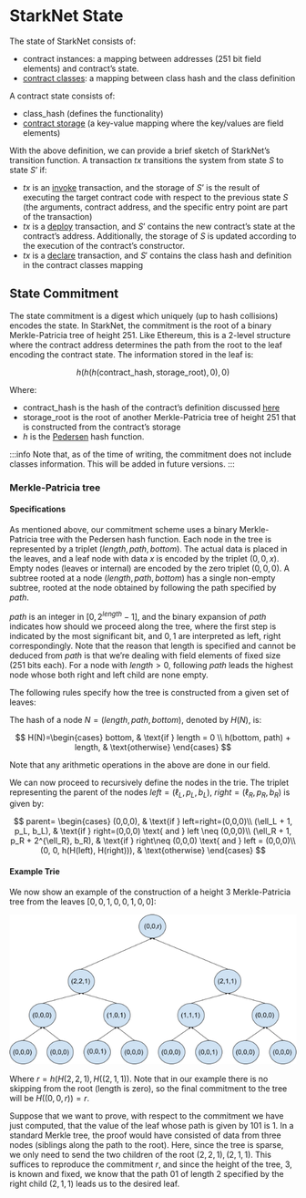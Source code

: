 # StarkNet State

The state of StarkNet consists of:

- contract instances: a mapping between addresses (251 bit field elements) and contract’s state.
- [contract classes](../Contracts/contract-classes.md): a mapping between class hash and the class definition

A contract state consists of:

- class_hash (defines the functionality)
- [contract storage](../Contracts/contract-storage.md) (a key-value mapping where the key/values are field elements)

With the above definition, we can provide a brief sketch of StarkNet’s transition function. A transaction $tx$ transitions the system from state $S$ to state $S’$ if:

- $tx$ is an [invoke](../Blocks/transactions.md#invoke-transaction) transaction, and the storage of $S’$ is the result of executing the target contract code with respect to the previous state $S$ (the arguments, contract address, and the specific entry point are part of the transaction)
- $tx$ is a [deploy](../Blocks/transactions.md#deploy-transaction) transaction, and $S’$ contains the new contract’s state at the contract’s address. Additionally, the storage of $S$ is updated according to the execution of the contract’s constructor.
- $tx$ is a [declare](../Blocks/transactions.md#declare-transaction) transaction, and $S'$ contains the class hash and definition in the contract classes mapping

## State Commitment

The state commitment is a digest which uniquely (up to hash collisions) encodes the state. In StarkNet, the commitment is the root of a binary Merkle-Patricia tree of height 251. Like Ethereum, this is a 2-level structure where the contract address determines the path from the root to the leaf encoding the contract state. The information stored in the leaf is:

$$
h(h(h(\text{contract\_hash}, \text{storage\_root}), 0),0)
$$

Where:

- $\text{contract\_hash}$ is the hash of the contract’s definition discussed [here](../Contracts/contract-hash.md)
- $\text{storage\_root}$ is the root of another Merkle-Patricia tree of height 251 that is constructed from the contract’s storage
- $h$ is the [Pedersen](../Hashing/hash-functions.md#pedersen-hash) hash function.

:::info
Note that, as of the time of writing, the commitment does not include classes information. This will be added in future versions.
:::

### Merkle-Patricia tree

#### Specifications

As mentioned above, our commitment scheme uses a binary Merkle-Patricia tree with the Pedersen hash function. Each node in the tree is represented by a triplet $(length, path, bottom)$. The actual data is placed in the leaves, and a leaf node with data $x$ is encoded by the triplet $(0,0,x)$. Empty nodes (leaves or internal) are encoded by the zero triplet $(0,0,0)$. A subtree rooted at a node $(length, path, bottom)$ has a single non-empty subtree, rooted at the node obtained by following the path specified by $path$.

$path$ is an integer in $[0, 2^{length}-1]$, and the binary expansion of $path$ indicates how should we proceed along the tree, where the first step is indicated by the most significant bit, and $0,1$ are interpreted as left, right correspondingly. Note that the reason that length is specified and cannot be deduced from $path$ is that we’re dealing with field elements of fixed size (251 bits each). For a node with $length>0$, following $path$ leads the highest node whose both right and left child are none empty.

The following rules specify how the tree is constructed from a given set of leaves:

The hash of a node $N =(length, path, bottom)$, denoted by $H(N)$, is:

$$
H(N)=\begin{cases}
bottom, & \text{if } length = 0 \\
h(bottom, path) + length, & \text{otherwise}
\end{cases}
$$

Note that any arithmetic operations in the above are done in our field.

We can now proceed to recursively define the nodes in the trie. The triplet representing the parent of the nodes
$left=(\ell_L, p_L, b_L)$, $right=(\ell_R, p_R, b_R)$ is given by:

$$
parent=
\begin{cases}
(0,0,0), & \text{if } left=right=(0,0,0)\\
(\ell_L + 1, p_L, b_L), & \text{if } right=(0,0,0) \text{ and } left \neq (0,0,0)\\
(\ell_R + 1, p_R + 2^{\ell_R}, b_R), & \text{if } right\neq (0,0,0) \text{ and } left = (0,0,0)\\
(0, 0, h(H(left), H(right))), & \text{otherwise}
\end{cases}
$$

#### Example Trie

We now show an example of the construction of a height 3 Merkle-Patricia tree from the leaves $[0,0,1,0,0,1,0,0]$:

![trie](../../static/img/trie.png)

Where $r=h(H(2,2,1),H((2,1,1))$. Note that in our example there is no skipping from the root (length is zero), so the final commitment to the tree will be $H((0,0,r))=r$.

Suppose that we want to prove, with respect to the commitment we have just computed, that the value of the leaf whose path is given by $101$ is $1$. In a standard Merkle tree, the proof would have consisted of data from three nodes (siblings along the path to the root). Here, since the tree is sparse, we only need to send the two children of the root $(2,2,1), (2,1,1)$. This suffices to reproduce the commitment $r$, and since the height of the tree, $3$, is known and fixed, we know that the path $01$ of length $2$ specified by the right child $(2,1,1)$ leads us to the desired leaf.
